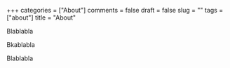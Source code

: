 +++ categories = ["About"] comments = false draft = false slug = "" tags = ["about"] title = "About"



Blablabla

Bkablabla

Blablabla